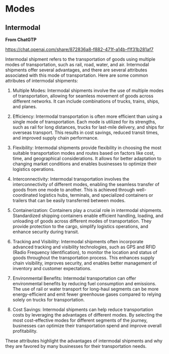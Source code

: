 # Modes

## Intermodal

**From ChatGTP**

https://chat.openai.com/share/872836a8-f882-471f-a14b-f1f31b281af7

Intermodal shipment refers to the transportation of goods using multiple modes of transportation, such as rail, road, water, and air. Intermodal shipments offer several advantages, and there are several attributes associated with this mode of transportation. Here are some common attributes of intermodal shipments:

1. Multiple Modes: Intermodal shipments involve the use of multiple modes of transportation, allowing for seamless movement of goods across different networks. It can include combinations of trucks, trains, ships, and planes.

2. Efficiency: Intermodal transportation is often more efficient than using a single mode of transportation. Each mode is utilized for its strengths, such as rail for long distances, trucks for last-mile delivery, and ships for overseas transport. This results in cost savings, reduced transit times, and improved supply chain performance.

3. Flexibility: Intermodal shipments provide flexibility in choosing the most suitable transportation modes and routes based on factors like cost, time, and geographical considerations. It allows for better adaptation to changing market conditions and enables businesses to optimize their logistics operations.

4. Interconnectivity: Intermodal transportation involves the interconnectivity of different modes, enabling the seamless transfer of goods from one mode to another. This is achieved through well-coordinated logistics hubs, terminals, and specialized containers or trailers that can be easily transferred between modes.

5. Containerization: Containers play a crucial role in intermodal shipments. Standardized shipping containers enable efficient handling, loading, and unloading of goods across different modes of transportation. They provide protection to the cargo, simplify logistics operations, and enhance security during transit.

6. Tracking and Visibility: Intermodal shipments often incorporate advanced tracking and visibility technologies, such as GPS and RFID (Radio Frequency Identification), to monitor the location and status of goods throughout the transportation process. This enhances supply chain visibility, improves security, and enables better management of inventory and customer expectations.

7. Environmental Benefits: Intermodal transportation can offer environmental benefits by reducing fuel consumption and emissions. The use of rail or water transport for long-haul segments can be more energy-efficient and emit fewer greenhouse gases compared to relying solely on trucks for transportation.

8. Cost Savings: Intermodal shipments can help reduce transportation costs by leveraging the advantages of different modes. By selecting the most cost-effective modes for different segments of the journey, businesses can optimize their transportation spend and improve overall profitability.

These attributes highlight the advantages of intermodal shipments and why they are favored by many businesses for their transportation needs.
